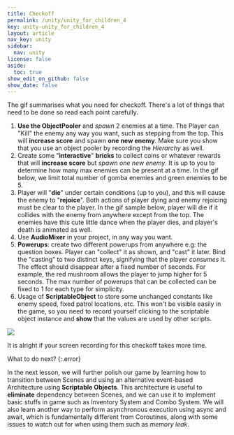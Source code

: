 ```yaml
---
title: Checkoff
permalink: /unity/unity_for_children_4
key: unity-unity_for_children_4
layout: article
nav_key: unity
sidebar:
  nav: unity
license: false
aside:
  toc: true
show_edit_on_github: false
show_date: false
---
```




The gif summarises what you need for checkoff. There's a lot of things that need to be done so read each point carefully. 
1. **Use the ObjectPooler** and *spawn* 2 enemies at a time. The Player can "Kill" the enemy any way you want, such as stepping from the top. This will **increase score** and spawn **one new enemy**.  Make sure you show that you use an object pooler by recording the *Hierarchy* as well. 
2. Create some "**interactive**" **bricks** to collect coins or whatever rewards that will **increase score** but *spawn one new enemy*. It is up to you to determine how many max enemies can be present at a time. In the gif below, we limit total number of gomba enemies and green enemies to be 5. 
3. Player will "**die**" under certain conditions (up to you), and this will cause the enemy to "**rejoice**".  Both actions of player dying and enemy rejoicing must be clear to the player. In the gif sample below, player will die if it collides with the enemy from anywhere except from the top. The enemies have this cute little dance when the player dies, and player's death is animated as well. 
4. Use **AudioMixer** in your project, in any way you want. 
5. **Powerups**: create two different powerups from anywhere e.g: the question boxes. Player can "collect" it as shown, and "cast" it later. Bind the "casting" to two distinct keys, signifying that the player *consumes* it. The effect should disappear after a fixed number of seconds. For example, the red mushroom allows the player to jump higher for 5 seconds. The max number of powerups that can be collected can be fixed to 1 for each type for simplicity. 
6. Usage of **ScriptableObject** to store some unchanged constants like enemy speed, fixed patrol locations, etc. This won't be visible easily in the game, so you need to record yourself clicking to the scriptable object instance and **show** that the values are used by other scripts. 

<img src="https://www.dropbox.com/s/b2nork7nh0g9f6d/checkoff.gif?raw=1"  class="center_ninety"/>

It is alright if your screen recording for this checkoff takes more time. 


What to do next?
{:.error}

In the next lesson, we will further polish our game by learning how to transition between Scenes and using an alternative event-based Architecture using **Scriptable Objects**. This architecture is useful to **eliminate** dependency between Scenes, and we can use it to implement basic stuffs in game such as Inventory System and Combo System. We will also learn another way to perform asynchronous execution using async and await, which is fundamentally different from Coroutines, along with some issues to watch out for when using them such as *memory leak*. 







 

<!--stackedit_data:
eyJoaXN0b3J5IjpbLTE5MzYxNzE0MjQsLTE4MDk0ODI1NjksNj
gyNTI3MzYwLC0xNTMzNDA1OTgsMTE5NjQ2MDk2MiwtNjk5OTMy
MDUxLC0zMDUxMDgwODgsNjAzMTcxOTQwXX0=
-->
